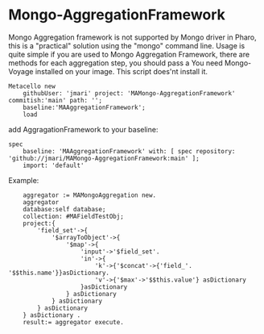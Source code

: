 # Mongo-AggregationFramework
Mongo Aggregation framework is not supported by Mongo driver in Pharo, this is a "practical" solution using the "mongo" command line.
Usage is quite simple if you are used to Mongo Aggregation Framework, there are methods for each aggregation step, you should pass a 
You need Mongo-Voyage installed on your image. This script does'nt install it.
```Smalltalk
Metacello new
	githubUser: 'jmari' project: 'MAMongo-AggregationFramework' commitish:'main' path: '';
	baseline:'MAAggregationFramework';
	load
```
add AggragationFramework to your baseline:

```Smalltalk
spec 
	baseline: 'MAAggregationFramework' with: [ spec repository: 'github://jmari/MAMongo-AggregationFramework:main' ];
	import: 'default'
```

Example:
```Smalltalk
	aggregator := MAMongoAggregation new.
	aggregator 
	database:self database;
	collection: #MAFieldTestObj;
	project:{
		'field_set'->{
			'$arrayToObject'->{
				'$map'->{
					'input'->'$field_set'.
					'in'->{
						'k'->{'$concat'->{'field_'. '$$this.name'}}asDictionary.
						'v'->{'$max'->'$$this.value'} asDictionary 
					}asDictionary 
				} asDictionary 
			} asDictionary 
		} asDictionary 
	} asDictionary .
	result:= aggregator execute.
```
  
  
